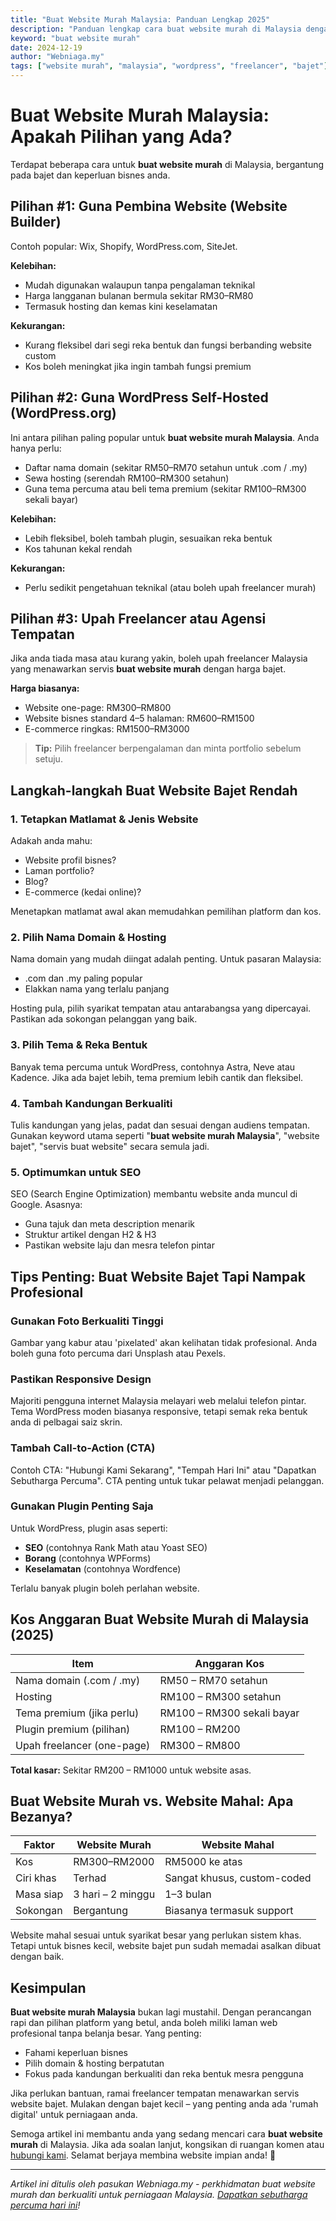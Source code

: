 ```yaml
---
title: "Buat Website Murah Malaysia: Panduan Lengkap 2025"
description: "Panduan lengkap cara buat website murah di Malaysia dengan bajet rendah. Pilihan platform, kos anggaran, dan tips untuk website profesional tanpa belanja besar."
keyword: "buat website murah"
date: 2024-12-19
author: "Webniaga.my"
tags: ["website murah", "malaysia", "wordpress", "freelancer", "bajet"]
---
```


# Buat Website Murah Malaysia: Apakah Pilihan yang Ada?

Terdapat beberapa cara untuk **buat website murah** di Malaysia, bergantung pada bajet dan keperluan bisnes anda.

## Pilihan #1: Guna Pembina Website (Website Builder)

Contoh popular: Wix, Shopify, WordPress.com, SiteJet.

**Kelebihan:**
- Mudah digunakan walaupun tanpa pengalaman teknikal
- Harga langganan bulanan bermula sekitar RM30–RM80
- Termasuk hosting dan kemas kini keselamatan

**Kekurangan:**
- Kurang fleksibel dari segi reka bentuk dan fungsi berbanding website custom
- Kos boleh meningkat jika ingin tambah fungsi premium

## Pilihan #2: Guna WordPress Self-Hosted (WordPress.org)

Ini antara pilihan paling popular untuk **buat website murah Malaysia**. Anda hanya perlu:

- Daftar nama domain (sekitar RM50–RM70 setahun untuk .com / .my)
- Sewa hosting (serendah RM100–RM300 setahun)
- Guna tema percuma atau beli tema premium (sekitar RM100–RM300 sekali bayar)

**Kelebihan:**
- Lebih fleksibel, boleh tambah plugin, sesuaikan reka bentuk
- Kos tahunan kekal rendah

**Kekurangan:**
- Perlu sedikit pengetahuan teknikal (atau boleh upah freelancer murah)

## Pilihan #3: Upah Freelancer atau Agensi Tempatan

Jika anda tiada masa atau kurang yakin, boleh upah freelancer Malaysia yang menawarkan servis **buat website murah** dengan harga bajet.

**Harga biasanya:**
- Website one-page: RM300–RM800
- Website bisnes standard 4–5 halaman: RM600–RM1500
- E-commerce ringkas: RM1500–RM3000

> **Tip:** Pilih freelancer berpengalaman dan minta portfolio sebelum setuju.

## Langkah-langkah Buat Website Bajet Rendah

### 1. Tetapkan Matlamat & Jenis Website

Adakah anda mahu:
- Website profil bisnes?
- Laman portfolio?
- Blog?
- E-commerce (kedai online)?

Menetapkan matlamat awal akan memudahkan pemilihan platform dan kos.

### 2. Pilih Nama Domain & Hosting

Nama domain yang mudah diingat adalah penting. Untuk pasaran Malaysia:
- .com dan .my paling popular
- Elakkan nama yang terlalu panjang

Hosting pula, pilih syarikat tempatan atau antarabangsa yang dipercayai. Pastikan ada sokongan pelanggan yang baik.

### 3. Pilih Tema & Reka Bentuk

Banyak tema percuma untuk WordPress, contohnya Astra, Neve atau Kadence. Jika ada bajet lebih, tema premium lebih cantik dan fleksibel.

### 4. Tambah Kandungan Berkualiti

Tulis kandungan yang jelas, padat dan sesuai dengan audiens tempatan. Gunakan keyword utama seperti "**buat website murah Malaysia**", "website bajet", "servis buat website" secara semula jadi.

### 5. Optimumkan untuk SEO

SEO (Search Engine Optimization) membantu website anda muncul di Google. Asasnya:
- Guna tajuk dan meta description menarik
- Struktur artikel dengan H2 & H3
- Pastikan website laju dan mesra telefon pintar

## Tips Penting: Buat Website Bajet Tapi Nampak Profesional

### Gunakan Foto Berkualiti Tinggi
Gambar yang kabur atau 'pixelated' akan kelihatan tidak profesional. Anda boleh guna foto percuma dari Unsplash atau Pexels.

### Pastikan Responsive Design
Majoriti pengguna internet Malaysia melayari web melalui telefon pintar. Tema WordPress moden biasanya responsive, tetapi semak reka bentuk anda di pelbagai saiz skrin.

### Tambah Call-to-Action (CTA)
Contoh CTA: "Hubungi Kami Sekarang", "Tempah Hari Ini" atau "Dapatkan Sebutharga Percuma". CTA penting untuk tukar pelawat menjadi pelanggan.

### Gunakan Plugin Penting Saja
Untuk WordPress, plugin asas seperti:
- **SEO** (contohnya Rank Math atau Yoast SEO)
- **Borang** (contohnya WPForms)
- **Keselamatan** (contohnya Wordfence)

Terlalu banyak plugin boleh perlahan website.

## Kos Anggaran Buat Website Murah di Malaysia (2025)

| Item | Anggaran Kos |
|------|--------------|
| Nama domain (.com / .my) | RM50 – RM70 setahun |
| Hosting | RM100 – RM300 setahun |
| Tema premium (jika perlu) | RM100 – RM300 sekali bayar |
| Plugin premium (pilihan) | RM100 – RM200 |
| Upah freelancer (one-page) | RM300 – RM800 |

**Total kasar:** Sekitar RM200 – RM1000 untuk website asas.

## Buat Website Murah vs. Website Mahal: Apa Bezanya?

| Faktor | Website Murah | Website Mahal |
|--------|---------------|---------------|
| Kos | RM300–RM2000 | RM5000 ke atas |
| Ciri khas | Terhad | Sangat khusus, custom-coded |
| Masa siap | 3 hari – 2 minggu | 1–3 bulan |
| Sokongan | Bergantung | Biasanya termasuk support |

Website mahal sesuai untuk syarikat besar yang perlukan sistem khas. Tetapi untuk bisnes kecil, website bajet pun sudah memadai asalkan dibuat dengan baik.

## Kesimpulan

**Buat website murah Malaysia** bukan lagi mustahil. Dengan perancangan rapi dan pilihan platform yang betul, anda boleh miliki laman web profesional tanpa belanja besar. Yang penting:

- Fahami keperluan bisnes
- Pilih domain & hosting berpatutan
- Fokus pada kandungan berkualiti dan reka bentuk mesra pengguna

Jika perlukan bantuan, ramai freelancer tempatan menawarkan servis website bajet. Mulakan dengan bajet kecil – yang penting anda ada 'rumah digital' untuk perniagaan anda.

Semoga artikel ini membantu anda yang sedang mencari cara **buat website murah** di Malaysia. Jika ada soalan lanjut, kongsikan di ruangan komen atau [hubungi kami](/contact). Selamat berjaya membina website impian anda! 🚀

---

*Artikel ini ditulis oleh pasukan Webniaga.my - perkhidmatan buat website murah dan berkualiti untuk perniagaan Malaysia. [Dapatkan sebutharga percuma hari ini](/contact)!*